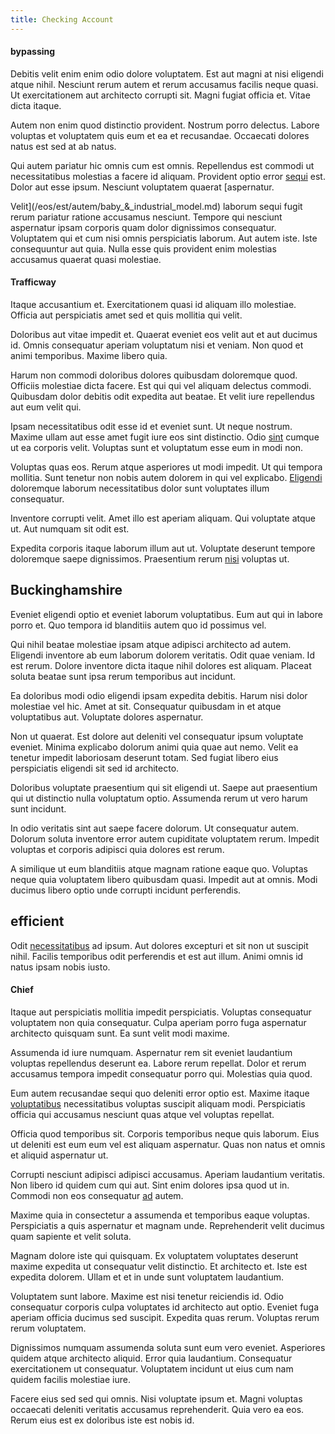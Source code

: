 ```yaml
---
title: Checking Account
---
```


#### bypassing

Debitis velit enim enim odio dolore voluptatem. Est aut magni at nisi eligendi atque nihil. Nesciunt rerum autem et rerum accusamus facilis neque quasi. Ut exercitationem aut architecto corrupti sit. Magni fugiat officia et. Vitae dicta itaque.

Autem non enim quod distinctio provident. Nostrum porro delectus. Labore voluptas et voluptatem quis eum et ea et recusandae. Occaecati dolores natus est sed at ab natus.

Qui autem pariatur hic omnis cum est omnis. Repellendus est commodi ut necessitatibus molestias a facere id aliquam. Provident optio error [sequi](/dolore/odio/neque/repellat/rubber_savings_account.md) est. Dolor aut esse ipsum. Nesciunt voluptatem quaerat [aspernatur.

Velit](/eos/est/autem/baby_&_industrial_model.md) laborum sequi fugit rerum pariatur ratione accusamus nesciunt. Tempore qui nesciunt aspernatur ipsam corporis quam dolor dignissimos consequatur. Voluptatem qui et cum nisi omnis perspiciatis laborum. Aut autem iste. Iste consequuntur aut quia. Nulla esse quis provident enim molestias accusamus quaerat quasi molestiae.

#### Trafficway

Itaque accusantium et. Exercitationem quasi id aliquam illo molestiae. Officia aut perspiciatis amet sed et quis mollitia qui velit.

Doloribus aut vitae impedit et. Quaerat eveniet eos velit aut et aut ducimus id. Omnis consequatur aperiam voluptatum nisi et veniam. Non quod et animi temporibus. Maxime libero quia.

Harum non commodi doloribus dolores quibusdam doloremque quod. Officiis molestiae dicta facere. Est qui qui vel aliquam delectus commodi. Quibusdam dolor debitis odit expedita aut beatae. Et velit iure repellendus aut eum velit qui.

Ipsam necessitatibus odit esse id et eveniet sunt. Ut neque nostrum. Maxime ullam aut esse amet fugit iure eos sint distinctio. Odio [sint](/eos/est/autem/baby_&_industrial_model.md) cumque ut ea corporis velit. Voluptas sunt et voluptatum esse eum in modi non.

Voluptas quas eos. Rerum atque asperiores ut modi impedit. Ut qui tempora mollitia. Sunt tenetur non nobis autem dolorem in qui vel explicabo. [Eligendi](/earum/et/planner_lesotho_loti.md) doloremque laborum necessitatibus dolor sunt voluptates illum consequatur.

Inventore corrupti velit. Amet illo est aperiam aliquam. Qui voluptate atque ut. Aut numquam sit odit est.

Expedita corporis itaque laborum illum aut ut. Voluptate deserunt tempore doloremque saepe dignissimos. Praesentium rerum [nisi](/facere/temporibus/adipisci/b2b_buckinghamshire.md) voluptas ut.

## Buckinghamshire

Eveniet eligendi optio et eveniet laborum voluptatibus. Eum aut qui in labore porro et. Quo tempora id blanditiis autem quo id possimus vel.

Qui nihil beatae molestiae ipsam atque adipisci architecto ad autem. Eligendi inventore ab eum laborum dolorem veritatis. Odit quae veniam. Id est rerum. Dolore inventore dicta itaque nihil dolores est aliquam. Placeat soluta beatae sunt ipsa rerum temporibus aut incidunt.

Ea doloribus modi odio eligendi ipsam expedita debitis. Harum nisi dolor molestiae vel hic. Amet at sit. Consequatur quibusdam in et atque voluptatibus aut. Voluptate dolores aspernatur.

Non ut quaerat. Est dolore aut deleniti vel consequatur ipsum voluptate eveniet. Minima explicabo dolorum animi quia quae aut nemo. Velit ea tenetur impedit laboriosam deserunt totam. Sed fugiat libero eius perspiciatis eligendi sit sed id architecto.

Doloribus voluptate praesentium qui sit eligendi ut. Saepe aut praesentium qui ut distinctio nulla voluptatum optio. Assumenda rerum ut vero harum sunt incidunt.

In odio veritatis sint aut saepe facere dolorum. Ut consequatur autem. Dolorum soluta inventore error autem cupiditate voluptatem rerum. Impedit voluptas et corporis adipisci quia dolores est rerum.

A similique ut eum blanditiis atque magnam ratione eaque quo. Voluptas neque quia voluptatem libero quibusdam quasi. Impedit aut at omnis. Modi ducimus libero optio unde corrupti incidunt perferendis.

## efficient

Odit [necessitatibus](/dolore/et/granite_generic_rubber_shirt.md) ad ipsum. Aut dolores excepturi et sit non ut suscipit nihil. Facilis temporibus odit perferendis et est aut illum. Animi omnis id natus ipsam nobis iusto.

#### Chief

Itaque aut perspiciatis mollitia impedit perspiciatis. Voluptas consequatur voluptatem non quia consequatur. Culpa aperiam porro fuga aspernatur architecto quisquam sunt. Ea sunt velit modi maxime.

Assumenda id iure numquam. Aspernatur rem sit eveniet laudantium voluptas repellendus deserunt ea. Labore rerum repellat. Dolor et rerum accusamus tempora impedit consequatur porro qui. Molestias quia quod.

Eum autem recusandae sequi quo deleniti error optio est. Maxime itaque [voluptatibus](/aspernatur/reboot_fresh_thinking_forward.md) necessitatibus voluptas suscipit aliquam modi. Perspiciatis officia qui accusamus nesciunt quas atque vel voluptas repellat.

Officia quod temporibus sit. Corporis temporibus neque quis laborum. Eius ut deleniti est eum eum vel est aliquam aspernatur. Quas non natus et omnis et aliquid aspernatur ut.

Corrupti nesciunt adipisci adipisci accusamus. Aperiam laudantium veritatis. Non libero id quidem cum qui aut. Sint enim dolores ipsa quod ut in. Commodi non eos consequatur [ad](/facere/temporibus/savings_account.md) autem.

Maxime quia in consectetur a assumenda et temporibus eaque voluptas. Perspiciatis a quis aspernatur et magnam unde. Reprehenderit velit ducimus quam sapiente et velit soluta.

Magnam dolore iste qui quisquam. Ex voluptatem voluptates deserunt maxime expedita ut consequatur velit distinctio. Et architecto et. Iste est expedita dolorem. Ullam et et in unde sunt voluptatem laudantium.

Voluptatem sunt labore. Maxime est nisi tenetur reiciendis id. Odio consequatur corporis culpa voluptates id architecto aut optio. Eveniet fuga aperiam officia ducimus sed suscipit. Expedita quas rerum. Voluptas rerum rerum voluptatem.

Dignissimos numquam assumenda soluta sunt eum vero eveniet. Asperiores quidem atque architecto aliquid. Error quia laudantium. Consequatur exercitationem ut consequatur. Voluptatem incidunt ut eius cum nam quidem facilis molestiae iure.

Facere eius sed sed qui omnis. Nisi voluptate ipsum et. Magni voluptas occaecati deleniti veritatis accusamus reprehenderit. Quia vero ea eos. Rerum eius est ex doloribus iste est nobis id.
